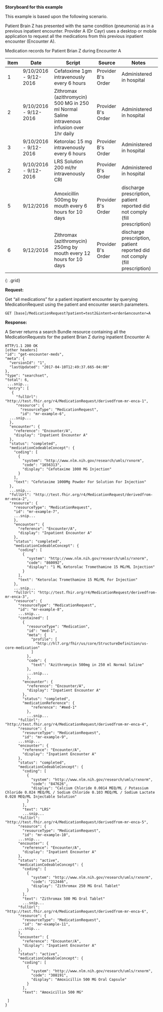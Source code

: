 
**Storyboard for this example**

This example is based upon the following scenario.

Patient Brain Z has presented with the same condition (pneumonia) as in a previous inpatient encounter. Provider A (Dr Cayr) uses a desktop or mobile application to request all the medications from this previous inpatient encounter (Encounter A).

 Medication records for Patient Brian Z during Encounter A

Item|Date|Script|Source|Notes
---|---|---|---|---
1 | 9/10/2016 - 9/12-2016| Cefatoxime 1gm intravenously every 6 hours | Provider B's Order |  Administered in hospital
2 | 9/10/2016 - 9/12-2016| Zithromax  (azithromycin) 500 MG in 250 ml Normal Saline intravenous infusion over 1hr daily | Provider B's Order |  Administered in hospital
3 | 9/10/2016 - 9/12-2016| Ketorolac 15 mg intravenously every 6 hours | Provider B's Order |  Administered in hospital
2 | 9/10/2016 - 9/12-2016| LRS Solution 200 ml/hr intravenously CRI | Provider B's Order | Administered in hospital
5 | 9/12/2016  | Amoxicillin 500mg by mouth every 6 hours for 10 days | Provider B's Order | discharge prescription, patient reported did not comply (fill prescription)
6 | 9/12/2016  | Zithromax (azithromycin) 250mg by mouth every 12 hours for 10 days | Provider B's Order | discharge prescription, patient reported did not comply (fill prescription)
{: .grid}


**Request:**

Get “all medications” for a patient inpatient encounter by querying MedicationRequest using the patient and encounter search parameters.


    GET [base]/MedicationRequest?patient=test2&intent=order&encounter=A

**Response:**

A Server returns a search Bundle resource containing all the MedicationRequests for the patient Brian Z during inpatient Encounter A:


    HTTP/1.1 200 OK
    [other headers]
    "id": "get-encounter-meds",
    "meta": {
      "versionId": "1",
      "lastUpdated": "2017-04-10T12:49:37.665-04:00"
    },
    "type": "searchset",
    "total": 6,
     ...snip...
     "entry": [
       {
         "fullUrl": "http://test.fhir.org/r4/MedicationRequest/derivedfrom-mr-enca-1",
         "resource": {
           "resourceType": "MedicationRequest",
           "id": "mr-example-6",
      ...snip...
      },
      "encounter": {
        "reference": "Encounter/A",
        "display": "Inpatient Encounter A"
      },
      "status": "completed",
      "medicationCodeableConcept": {
        "coding": [
          {
            "system": "http://www.nlm.nih.gov/research/umls/rxnorm",
            "code": "1656313",
            "display": "Cefotaxime 1000 MG Injection"
          }
        ],
        "text": "Cefotaxime 1000Mg Powder For Solution For Injection"
      },
      ...snip...
      "fullUrl": "http://test.fhir.org/r4/MedicationRequest/derivedfrom-mr-enca-2",
      "resource": {
        "resourceType": "MedicationRequest",
        "id": "mr-example-7",
        ...snip...
        },
        "encounter": {
          "reference": "Encounter/A",
          "display": "Inpatient Encounter A"
        },
        "status": "completed",
        "medicationCodeableConcept": {
          "coding": [
            {
              "system": "http://www.nlm.nih.gov/research/umls/rxnorm",
              "code": "860092",
              "display": "1 ML Ketorolac Tromethamine 15 MG/ML Injection"
            }
          ],
          "text": "Ketorolac Tromethamine 15 MG/ML For Injection"
        },
        ...snip...
        "fullUrl": "http://test.fhir.org/r4/MedicationRequest/derivedfrom-mr-enca-3",
        "resource": {
          "resourceType": "MedicationRequest",
          "id": "mr-example-8",
          ...snip...
          "contained": [
            {
              "resourceType": "Medication",
              "id": "med-1",
              "meta": {
                "profile": [
                  "http://hl7.org/fhir/us/core/StructureDefinition/us-core-medication"
                ]
              },
              "code": {
                "text": "Azithromycin 500mg in 250 ml Normal Saline"
              },
              ...snip...
              },
            "encounter": {
              "reference": "Encounter/A",
              "display": "Inpatient Encounter A"
            },
            "status": "completed",
            "medicationReference": {
                "reference": "#med-1"
              },
              ...snip...
          "fullUrl": "http://test.fhir.org/r4/MedicationRequest/derivedfrom-mr-enca-4",
          "resource": {
            "resourceType": "MedicationRequest",
            "id": "mr-example-9",
          ...snip...
          "encounter": {
            "reference": "Encounter/A",
            "display": "Inpatient Encounter A"
          },
          "status": "completed",
          "medicationCodeableConcept": {
            "coding": [
              {
                "system": "http://www.nlm.nih.gov/research/umls/rxnorm",
                "code": "847626",
                "display": "Calcium Chloride 0.0014 MEQ/ML / Potassium Chloride 0.024 MEQ/ML / Sodium Chloride 0.103 MEQ/ML / Sodium Lactate 0.028 MEQ/ML Injectable Solution"
              }
            ],
            "text": "LRS"
            ...snip...
          "fullUrl": "http://test.fhir.org/r4/MedicationRequest/derivedfrom-mr-enca-5",
          "resource": {
            "resourceType": "MedicationRequest",
            "id": "mr-example-10",
          ...snip...
          "encounter": {
            "reference": "Encounter/A",
            "display": "Inpatient Encounter A"
          },
          "status": "active",
          "medicationCodeableConcept": {
            "coding": [
              {
                "system": "http://www.nlm.nih.gov/research/umls/rxnorm",
                "code": "212446",
                "display": "Zithromax 250 MG Oral Tablet"
              }
            ],
            "text": "Zithromax 500 MG Oral Tablet"
            ...snip...
          "fullUrl": "http://test.fhir.org/r4/MedicationRequest/derivedfrom-mr-enca-6",
          "resource": {
            "resourceType": "MedicationRequest",
            "id": "mr-example-11",
          ...snip...
          },
          "encounter": {
            "reference": "Encounter/A",
            "display": "Inpatient Encounter A"
          },
          "status": "active",
          "medicationCodeableConcept": {
            "coding": [
              {
                "system": "http://www.nlm.nih.gov/research/umls/rxnorm",
                "code": "308191",
                "display": "Amoxicillin 500 MG Oral Capsule"
              }
            ],
            "text": "Amoxicillin 500 MG"

     ]
    }
